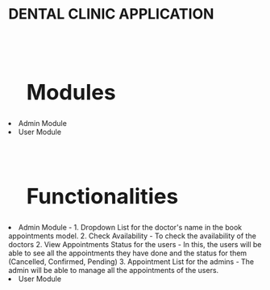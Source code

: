 # DENTAL CLINIC APPLICATION
<br />
<br />

## <ul><h1> Modules  </h1></ul>
<li> Admin Module </li>
<li> User Module </li>
<br />
<br />

## <ul><h1> Functionalities  </h1></ul>
<li> Admin Module - 1. Dropdown List for the doctor's name in the book appointments model.
2. Check Availability - To check the availability of the doctors
2. View Appointments Status for the users - In this, the users will be able to see all the appointments they have done and the status for them (Cancelled, Confirmed, Pending)
3. Appointment List for the admins - The admin will be able to manage all the appointments of the users.</li>
<li> User Module </li>
